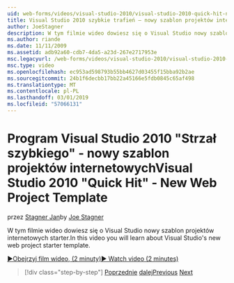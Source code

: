 ```yaml
---
uid: web-forms/videos/visual-studio-2010/visual-studio-2010-quick-hit-new-web-project-template
title: Visual Studio 2010 szybkie trafień — nowy szablon projektów internetowych | Dokumentacja firmy Microsoft
author: JoeStagner
description: W tym filmie wideo dowiesz się o Visual Studio nowy szablon projektów internetowych starter.
ms.author: riande
ms.date: 11/11/2009
ms.assetid: adb92a60-cdb7-4da5-a23d-267e2717953e
msc.legacyurl: /web-forms/videos/visual-studio-2010/visual-studio-2010-quick-hit-new-web-project-template
msc.type: video
ms.openlocfilehash: ec953ad598793b55bb4627d03455f15bba92b2ae
ms.sourcegitcommit: 24b1f6decbb17bb22a45166e5fdb0845c65af498
ms.translationtype: MT
ms.contentlocale: pl-PL
ms.lasthandoff: 03/01/2019
ms.locfileid: "57066131"
---
```

<a name="visual-studio-2010-quick-hit---new-web-project-template"></a><span data-ttu-id="b9813-103">Program Visual Studio 2010 "Strzał szybkiego" - nowy szablon projektów internetowych</span><span class="sxs-lookup"><span data-stu-id="b9813-103">Visual Studio 2010 "Quick Hit" - New Web Project Template</span></span>
====================
<span data-ttu-id="b9813-104">przez [Stagner Jan](https://github.com/JoeStagner)</span><span class="sxs-lookup"><span data-stu-id="b9813-104">by [Joe Stagner](https://github.com/JoeStagner)</span></span>

<span data-ttu-id="b9813-105">W tym filmie wideo dowiesz się o Visual Studio nowy szablon projektów internetowych starter.</span><span class="sxs-lookup"><span data-stu-id="b9813-105">In this video you will learn about Visual Studio's new web project starter template.</span></span>

[<span data-ttu-id="b9813-106">&#9654;Obejrzyj film wideo, (2 minuty)</span><span class="sxs-lookup"><span data-stu-id="b9813-106">&#9654; Watch video (2 minutes)</span></span>](https://channel9.msdn.com/Blogs/ASP-NET-Site-Videos/visual-studio-2010-quick-hit-new-web-project-template)

> [!div class="step-by-step"]
> <span data-ttu-id="b9813-107">[Poprzednie](visual-studio-2010-quick-hit-multi-monitor-support.md)
> [dalej](visual-studio-2010-quick-hit-new-multi-targeting.md)</span><span class="sxs-lookup"><span data-stu-id="b9813-107">[Previous](visual-studio-2010-quick-hit-multi-monitor-support.md)
[Next](visual-studio-2010-quick-hit-new-multi-targeting.md)</span></span>
